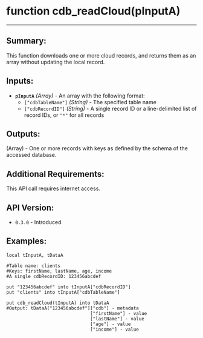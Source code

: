 # function cdb_readCloud(pInputA)
---
## Summary:
This function downloads one or more cloud records, and returns them as an array without updating the local record.

## Inputs:
* **`pInputA`** *(Array)* - An array with the following format:
    * `["cdbTableName"]` *(String)* - The specified table name
    * `["cdbRecordID"]` *(String)* - A single record ID or a line-delimited list of record IDs, or `"*"` for all records
    
## Outputs:
(Array) - One or more records with keys as defined by the schema of the accessed database. 

## Additional Requirements:
This API call requires internet access.

## API Version:
* `0.3.0` - Introduced

## Examples:
```
local tInputA, tDataA

#Table name: clients
#Keys: firstName, lastName, age, income
#A single cdbRecordID: 123456abcdef

put "123456abcdef" into tInputA["cdbRecordID"]
put "clients" into tInputA["cdbTableName"]
    
put cdb_readCloud(tInputA) into tDataA
#Output: tDataA["123456abcdef"]["cdb"] - metadata
							   ["firstName"] - value
							   ["lastName"] - value
							   ["age"] - value
							   ["income"] - value
```